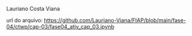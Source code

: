 Lauriano Costa Viana 

url do arquivo:
https://github.com/Lauriano-Viana/FIAP/blob/main/fase-04/ctwp/cap-03/fase04_ativ_cap_03.ipynb


